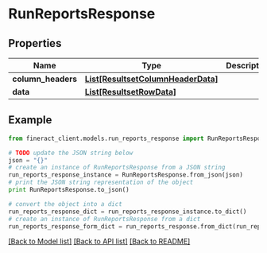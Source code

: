 # RunReportsResponse


## Properties

Name | Type | Description | Notes
------------ | ------------- | ------------- | -------------
**column_headers** | [**List[ResultsetColumnHeaderData]**](ResultsetColumnHeaderData.md) |  | [optional] 
**data** | [**List[ResultsetRowData]**](ResultsetRowData.md) |  | [optional] 

## Example

```python
from fineract_client.models.run_reports_response import RunReportsResponse

# TODO update the JSON string below
json = "{}"
# create an instance of RunReportsResponse from a JSON string
run_reports_response_instance = RunReportsResponse.from_json(json)
# print the JSON string representation of the object
print RunReportsResponse.to_json()

# convert the object into a dict
run_reports_response_dict = run_reports_response_instance.to_dict()
# create an instance of RunReportsResponse from a dict
run_reports_response_form_dict = run_reports_response.from_dict(run_reports_response_dict)
```
[[Back to Model list]](../README.md#documentation-for-models) [[Back to API list]](../README.md#documentation-for-api-endpoints) [[Back to README]](../README.md)


